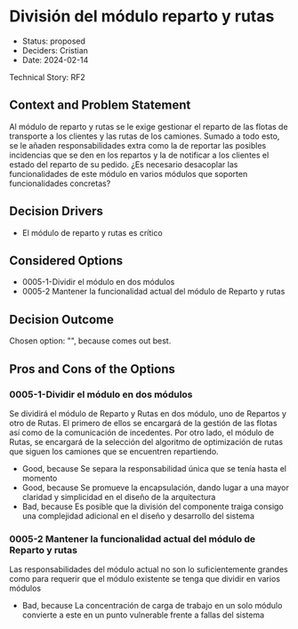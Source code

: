 # División del módulo reparto y rutas

* Status: proposed
* Deciders: Cristian
* Date: 2024-02-14

Technical Story: RF2

## Context and Problem Statement

Al módulo de reparto y rutas se le exige gestionar el reparto de las flotas de transporte a los clientes y las rutas de los camiones. Sumado a todo esto, se le añaden responsabilidades extra como la de reportar las posibles incidencias que se den en los repartos y la de notificar a los clientes el estado del reparto de su pedido. ¿Es necesario desacoplar las funcionalidades de este módulo en varios módulos que soporten funcionalidades concretas?

## Decision Drivers

* El módulo de reparto y rutas es crítico

## Considered Options

* 0005-1-Dividir el módulo en dos módulos
* 0005-2 Mantener la funcionalidad actual del módulo de Reparto y rutas

## Decision Outcome

Chosen option: "", because comes out best.

## Pros and Cons of the Options

### 0005-1-Dividir el módulo en dos módulos

Se dividirá el módulo de Reparto y Rutas en dos módulo, uno de Repartos y otro de Rutas. El primero de ellos se encargará de la gestión de las flotas así como de la comunicación de incedentes. Por otro lado, el módulo de Rutas, se encargará de la selección del algoritmo de optimización de rutas que siguen los camiones que se encuentren repartiendo.

* Good, because Se separa la responsabilidad única que se tenía hasta el momento
* Good, because Se promueve la encapsulación, dando lugar a una mayor claridad y simplicidad en el diseño de la arquitectura
* Bad, because Es posible que la división del componente traiga consigo una complejidad adicional en el diseño y desarrollo del sistema

### 0005-2 Mantener la funcionalidad actual del módulo de Reparto y rutas

Las responsabilidades del módulo actual no son lo suficientemente grandes como para requerir que el módulo existente se tenga que dividir en varios módulos

* Bad, because La concentración de carga de trabajo en un solo módulo convierte a este en un punto vulnerable frente a fallas del sistema
